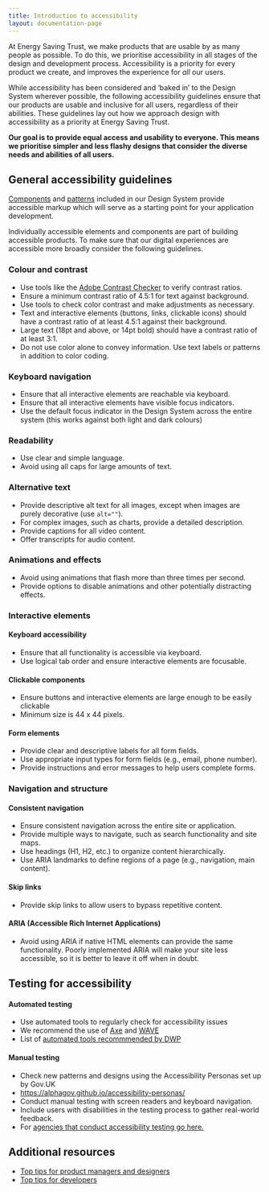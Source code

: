 ```yaml
---
title: Introduction to accessibility
layout: documentation-page
---
```


At Energy Saving Trust, we make products that are usable by as many people as possible. To do this, we prioritise accessibility in all stages of the design and development process. Accessibility is a priority for every product we create, and improves the experience for _all_ our users.

While accessibility has been considered and ‘baked in’ to the Design System wherever possible, the following accessibility guidelines ensure that our products are usable and inclusive for all users, regardless of their abilities. These guidelines lay out how we approach design with accessibility as a priority at Energy Saving Trust.

**Our goal is to provide equal access and usability to everyone. This means we prioritise simpler and less flashy designs that consider the diverse needs and abilities of all users.**

## General accessibility guidelines

[Components](/components) and [patterns](/patterns) included in our Design System provide accessible markup which will serve as a starting point for your application development.

Individually accessible elements and components are part of building accessible products.
To make sure that our digital experiences are accessible more broadly consider the following guidelines.

### Colour and contrast

- Use tools like the [Adobe Contrast Checker](https://color.adobe.com/create/color-contrast-analyzer) to verify contrast ratios.
- Ensure a minimum contrast ratio of 4.5:1 for text against background.
- Use tools to check color contrast and make adjustments as necessary.
- Text and interactive elements (buttons, links, clickable icons) should have a contrast ratio of at least 4.5:1 against their background.
- Large text (18pt and above, or 14pt bold) should have a contrast ratio of at least 3:1.
- Do not use color alone to convey information. Use text labels or patterns in addition to color coding.

### Keyboard navigation

- Ensure that all interactive elements are reachable via keyboard.
- Ensure that all interactive elements have visible focus indicators.
- Use the default focus indicator in the Design System across the entire system (this works against both light and dark colours)

### Readability

- Use clear and simple language.
- Avoid using all caps for large amounts of text.

### Alternative text

- Provide descriptive alt text for all images, except when images are purely decorative (use `alt=""`).
- For complex images, such as charts, provide a detailed description.
- Provide captions for all video content.
- Offer transcripts for audio content.

### Animations and effects

- Avoid using animations that flash more than three times per second.
- Provide options to disable animations and other potentially distracting effects.

### Interactive elements

#### Keyboard accessibility

- Ensure that all functionality is accessible via keyboard.
- Use logical tab order and ensure interactive elements are focusable.

#### Clickable components

- Ensure buttons and interactive elements are large enough to be easily clickable
- Minimum size is 44 x 44 pixels.

#### Form elements

- Provide clear and descriptive labels for all form fields.
- Use appropriate input types for form fields (e.g., email, phone number).
- Provide instructions and error messages to help users complete forms.

### Navigation and structure

#### Consistent navigation

- Ensure consistent navigation across the entire site or application.
- Provide multiple ways to navigate, such as search functionality and site maps.
- Use headings (H1, H2, etc.) to organize content hierarchically.
- Use ARIA landmarks to define regions of a page (e.g., navigation, main content).

#### Skip links

- Provide skip links to allow users to bypass repetitive content.

#### ARIA (Accessible Rich Internet Applications)

- Avoid using ARIA if native HTML elements can provide the same functionality. Poorly implemented ARIA will make your site less accessible, so it is better to leave it off when in doubt.

## Testing for accessibility

#### Automated testing

- Use automated tools to regularly check for accessibility issues
- We recommend the use of [Axe](https://chromewebstore.google.com/detail/axe-devtools-web-accessib/lhdoppojpmngadmnindnejefpokejbdd) and [WAVE](https://wave.webaim.org/extension/)
- List of [automated tools recommmended by DWP](https://accessibility-manual.dwp.gov.uk/tools-and-resources/automated-accessibility-testing)

#### Manual testing

- Check new patterns and designs using the Accessibility Personas set up by Gov.UK
- https://alphagov.github.io/accessibility-personas/
- Conduct manual testing with screen readers and keyboard navigation.
- Include users with disabilities in the testing process to gather real-world feedback.
- For [agencies that conduct accessibility testing go here.](https://www.applytosupply.digitalmarketplace.service.gov.uk/g-cloud/search?q=accessibility%20testing)

## Additional resources

- [Top tips for product managers and designers](https://www.w3.org/WAI/tips/designing/)
- [Top tips for developers](https://www.w3.org/WAI/tips/developing/)
